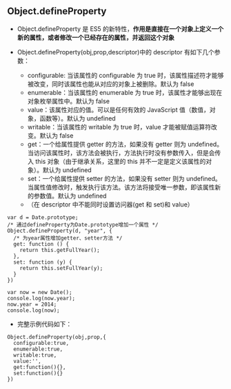 ## Object.defineProperty

- Object.defineProperty 是 ES5 的新特性，**作用是直接在一个对象上定义一个新的属性，或者修改一个已经存在的属性，并返回这个对象**

- Object.defineProperty(obj,prop,descriptor)中的 descriptor 有如下几个参数：
  - configurable: 当该属性的 configurable 为 true 时，该属性描述符才能够被改变，同时该属性也能从对应的对象上被删除。默认为 false
  - enumerable：当该属性的 enumerable 为 true 时，该属性才能够出现在对象枚举属性中。默认为 false
  - value：该属性对应的值。可以是任何有效的 JavaScript 值（数值，对象，函数等）。默认为 undefined
  - writable：当该属性的 writable 为 true 时，value 才能被赋值运算符改变。默认为 false
  - get：一个给属性提供 getter 的方法，如果没有 getter 则为 undefined。当访问该属性时，该方法会被执行，方法执行时没有参数传入，但是会传入 this 对象（由于继承关系，这里的 this 并不一定是定义该属性的对象）。默认为 undefined
  - set：一个给属性提供 setter 的方法，如果没有 setter 则为 undefined。当属性值修改时，触发执行该方法。该方法将接受唯一参数，即该属性新的参数值。默认为 undefined
  - （在 descriptor 中不能同时设置访问器(get 和 set)和 value）

```
var d = Date.prototype;
/* 通过defineProperty为Date.prototype增加一个属性 */
Object.defineProperty(d, "year", {
  /* 为year属性增加getter、setter方法 */
  get: function () {
    return this.getFullYear();
  },
  set: function (y) {
    return this.setFullYear(y);
  }
})

var now = new Date();
console.log(now.year);
now.year = 2014;
console.log(now);
```

- 完整示例代码如下：

```
Object.defineProperty(obj,prop,{
  configurable:true,
  enumerable:true,
  writable:true,
  value:'',
  get:function(){},
  set:function(){}
})
```
